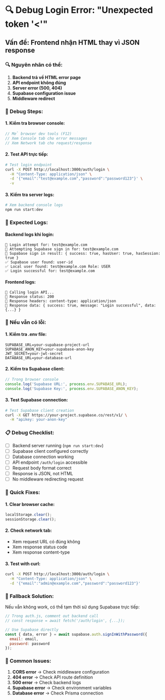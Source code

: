 # 🔍 Debug Login Error: "Unexpected token '<'"

## Vấn đề: Frontend nhận HTML thay vì JSON response

### 🔍 **Nguyên nhân có thể:**

1. **Backend trả về HTML error page**
2. **API endpoint không đúng**
3. **Server error (500, 404)**
4. **Supabase configuration issue**
5. **Middleware redirect**

### 🧪 **Debug Steps:**

#### 1. **Kiểm tra browser console:**
```javascript
// Mở browser dev tools (F12)
// Xem Console tab cho error messages
// Xem Network tab cho request/response
```

#### 2. **Test API trực tiếp:**
```bash
# Test login endpoint
curl -X POST http://localhost:3000/auth/login \
  -H "Content-Type: application/json" \
  -d '{"email":"test@example.com","password":"password123"}' \
  -v
```

#### 3. **Kiểm tra server logs:**
```bash
# Xem backend console logs
npm run start:dev
```

### 🔧 **Expected Logs:**

#### Backend logs khi login:
```
🔐 Login attempt for: test@example.com
🔐 Attempting Supabase sign in for: test@example.com
📡 Supabase sign in result: { success: true, hasUser: true, hasSession: true }
✅ Supabase user found: user-id
✅ Local user found: test@example.com Role: USER
✅ Login successful for: test@example.com
```

#### Frontend logs:
```
🔄 Calling login API...
📡 Response status: 200
📡 Response headers: content-type: application/json
📡 Response data: { success: true, message: "Login successful", data: {...} }
```

### 🚨 **Nếu vẫn có lỗi:**

#### 1. **Kiểm tra .env file:**
```env
SUPABASE_URL=your-supabase-project-url
SUPABASE_ANON_KEY=your-supabase-anon-key
JWT_SECRET=your-jwt-secret
DATABASE_URL=your-database-url
```

#### 2. **Kiểm tra Supabase client:**
```javascript
// Trong browser console
console.log('Supabase URL:', process.env.SUPABASE_URL);
console.log('Supabase Key:', process.env.SUPABASE_ANON_KEY);
```

#### 3. **Test Supabase connection:**
```bash
# Test Supabase client creation
curl -X GET https://your-project.supabase.co/rest/v1/ \
  -H "apikey: your-anon-key"
```

### 📋 **Debug Checklist:**

- [ ] Backend server running (`npm run start:dev`)
- [ ] Supabase client configured correctly
- [ ] Database connection working
- [ ] API endpoint `/auth/login` accessible
- [ ] Request body format correct
- [ ] Response is JSON, not HTML
- [ ] No middleware redirecting request

### 🎯 **Quick Fixes:**

#### 1. **Clear browser cache:**
```javascript
localStorage.clear();
sessionStorage.clear();
```

#### 2. **Check network tab:**
- Xem request URL có đúng không
- Xem response status code
- Xem response content-type

#### 3. **Test with curl:**
```bash
curl -X POST http://localhost:3000/auth/login \
  -H "Content-Type: application/json" \
  -d '{"email":"admin@example.com","password":"password123"}'
```

### 🔄 **Fallback Solution:**

Nếu vẫn không work, có thể tạm thời sử dụng Supabase trực tiếp:

```javascript
// Trong auth.js, comment out backend call
// const response = await fetch('/auth/login', {...});

// Use Supabase directly
const { data, error } = await supabase.auth.signInWithPassword({
  email: email,
  password: password
});
```

### 📝 **Common Issues:**

1. **CORS error** → Check middleware configuration
2. **404 error** → Check API route definition
3. **500 error** → Check backend logs
4. **Supabase error** → Check environment variables
5. **Database error** → Check Prisma connection 